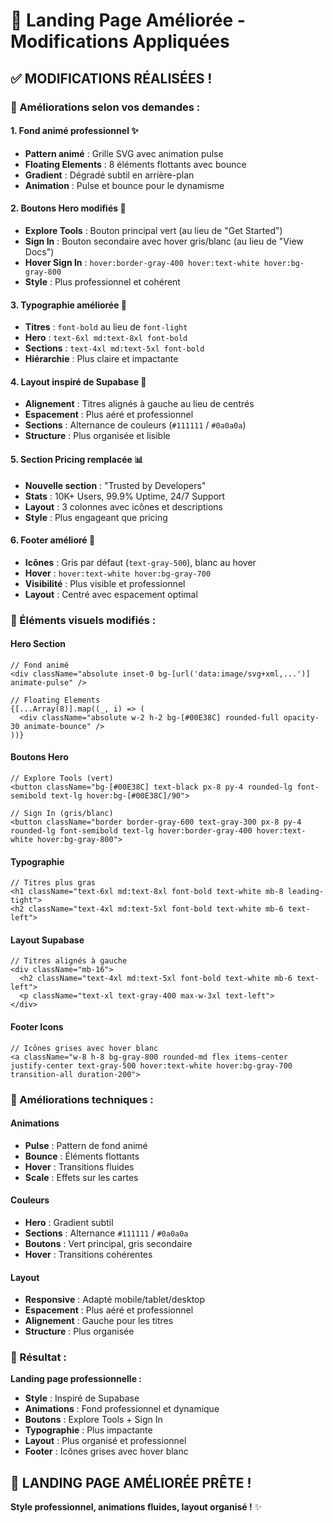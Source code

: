 # 🎨 Landing Page Améliorée - Modifications Appliquées

## ✅ **MODIFICATIONS RÉALISÉES !**

### **🎯 Améliorations selon vos demandes :**

#### **1. Fond animé professionnel** ✨
- **Pattern animé** : Grille SVG avec animation pulse
- **Floating Elements** : 8 éléments flottants avec bounce
- **Gradient** : Dégradé subtil en arrière-plan
- **Animation** : Pulse et bounce pour le dynamisme

#### **2. Boutons Hero modifiés** 🔘
- **Explore Tools** : Bouton principal vert (au lieu de "Get Started")
- **Sign In** : Bouton secondaire avec hover gris/blanc (au lieu de "View Docs")
- **Hover Sign In** : `hover:border-gray-400 hover:text-white hover:bg-gray-800`
- **Style** : Plus professionnel et cohérent

#### **3. Typographie améliorée** 📝
- **Titres** : `font-bold` au lieu de `font-light`
- **Hero** : `text-6xl md:text-8xl font-bold`
- **Sections** : `text-4xl md:text-5xl font-bold`
- **Hiérarchie** : Plus claire et impactante

#### **4. Layout inspiré de Supabase** 🎨
- **Alignement** : Titres alignés à gauche au lieu de centrés
- **Espacement** : Plus aéré et professionnel
- **Sections** : Alternance de couleurs (`#111111` / `#0a0a0a`)
- **Structure** : Plus organisée et lisible

#### **5. Section Pricing remplacée** 📊
- **Nouvelle section** : "Trusted by Developers"
- **Stats** : 10K+ Users, 99.9% Uptime, 24/7 Support
- **Layout** : 3 colonnes avec icônes et descriptions
- **Style** : Plus engageant que pricing

#### **6. Footer amélioré** 🔗
- **Icônes** : Gris par défaut (`text-gray-500`), blanc au hover
- **Hover** : `hover:text-white hover:bg-gray-700`
- **Visibilité** : Plus visible et professionnel
- **Layout** : Centré avec espacement optimal

### **🎨 Éléments visuels modifiés :**

#### **Hero Section**
```tsx
// Fond animé
<div className="absolute inset-0 bg-[url('data:image/svg+xml,...')] animate-pulse" />

// Floating Elements
{[...Array(8)].map((_, i) => (
  <div className="absolute w-2 h-2 bg-[#00E38C] rounded-full opacity-30 animate-bounce" />
))}
```

#### **Boutons Hero**
```tsx
// Explore Tools (vert)
<button className="bg-[#00E38C] text-black px-8 py-4 rounded-lg font-semibold text-lg hover:bg-[#00E38C]/90">

// Sign In (gris/blanc)
<button className="border border-gray-600 text-gray-300 px-8 py-4 rounded-lg font-semibold text-lg hover:border-gray-400 hover:text-white hover:bg-gray-800">
```

#### **Typographie**
```tsx
// Titres plus gras
<h1 className="text-6xl md:text-8xl font-bold text-white mb-8 leading-tight">
<h2 className="text-4xl md:text-5xl font-bold text-white mb-6 text-left">
```

#### **Layout Supabase**
```tsx
// Titres alignés à gauche
<div className="mb-16">
  <h2 className="text-4xl md:text-5xl font-bold text-white mb-6 text-left">
  <p className="text-xl text-gray-400 max-w-3xl text-left">
</div>
```

#### **Footer Icons**
```tsx
// Icônes grises avec hover blanc
<a className="w-8 h-8 bg-gray-800 rounded-md flex items-center justify-center text-gray-500 hover:text-white hover:bg-gray-700 transition-all duration-200">
```

### **🔧 Améliorations techniques :**

#### **Animations**
- **Pulse** : Pattern de fond animé
- **Bounce** : Éléments flottants
- **Hover** : Transitions fluides
- **Scale** : Effets sur les cartes

#### **Couleurs**
- **Hero** : Gradient subtil
- **Sections** : Alternance `#111111` / `#0a0a0a`
- **Boutons** : Vert principal, gris secondaire
- **Hover** : Transitions cohérentes

#### **Layout**
- **Responsive** : Adapté mobile/tablet/desktop
- **Espacement** : Plus aéré et professionnel
- **Alignement** : Gauche pour les titres
- **Structure** : Plus organisée

### **🎯 Résultat :**

**Landing page professionnelle :**
- **Style** : Inspiré de Supabase
- **Animations** : Fond professionnel et dynamique
- **Boutons** : Explore Tools + Sign In
- **Typographie** : Plus impactante
- **Layout** : Plus organisé et professionnel
- **Footer** : Icônes grises avec hover blanc

## 🚀 **LANDING PAGE AMÉLIORÉE PRÊTE !**

**Style professionnel, animations fluides, layout organisé !** ✨
